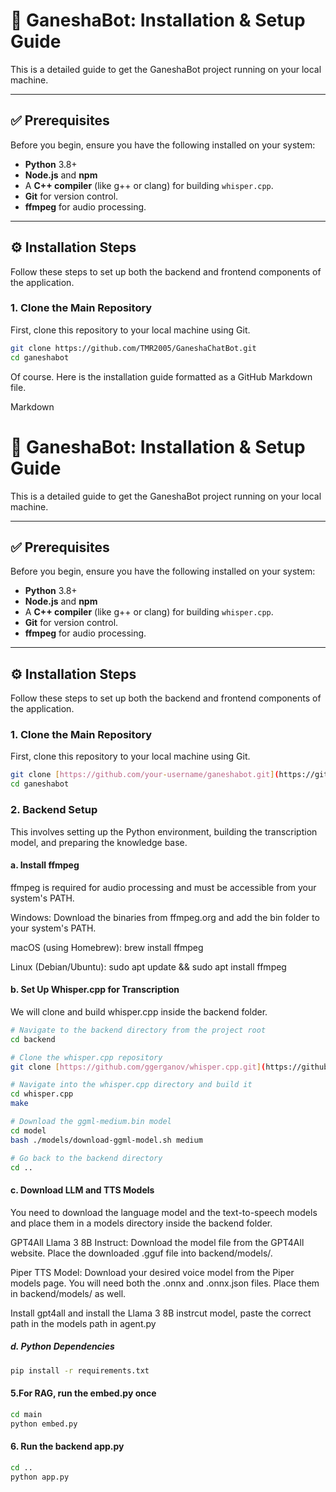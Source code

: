 # 🚀 GaneshaBot: Installation & Setup Guide

This is a detailed guide to get the GaneshaBot project running on your local machine.

---

## ✅ Prerequisites

Before you begin, ensure you have the following installed on your system:

* **Python** 3.8+
* **Node.js** and **npm**
* A **C++ compiler** (like g++ or clang) for building `whisper.cpp`.
* **Git** for version control.
* **ffmpeg** for audio processing.

---

## ⚙️ Installation Steps

Follow these steps to set up both the backend and frontend components of the application.

### 1. Clone the Main Repository

First, clone this repository to your local machine using Git.

```bash
git clone https://github.com/TMR2005/GaneshaChatBot.git
cd ganeshabot
```

Of course. Here is the installation guide formatted as a GitHub Markdown file.

Markdown

# 🚀 GaneshaBot: Installation & Setup Guide

This is a detailed guide to get the GaneshaBot project running on your local machine.

---

## ✅ Prerequisites

Before you begin, ensure you have the following installed on your system:

* **Python** 3.8+
* **Node.js** and **npm**
* A **C++ compiler** (like g++ or clang) for building `whisper.cpp`.
* **Git** for version control.
* **ffmpeg** for audio processing.

---

## ⚙️ Installation Steps

Follow these steps to set up both the backend and frontend components of the application.

### 1. Clone the Main Repository

First, clone this repository to your local machine using Git.

```bash
git clone [https://github.com/your-username/ganeshabot.git](https://github.com/your-username/ganeshabot.git)
cd ganeshabot
```

### 2. Backend Setup
This involves setting up the Python environment, building the transcription model, and preparing the knowledge base.

#### a. Install ffmpeg
ffmpeg is required for audio processing and must be accessible from your system's PATH.

Windows: Download the binaries from ffmpeg.org and add the bin folder to your system's PATH.

macOS (using Homebrew): brew install ffmpeg

Linux (Debian/Ubuntu): sudo apt update && sudo apt install ffmpeg

#### b. Set Up Whisper.cpp for Transcription
We will clone and build whisper.cpp inside the backend folder.

```bash
# Navigate to the backend directory from the project root
cd backend

# Clone the whisper.cpp repository
git clone [https://github.com/ggerganov/whisper.cpp.git](https://github.com/ggerganov/whisper.cpp.git)

# Navigate into the whisper.cpp directory and build it
cd whisper.cpp
make

# Download the ggml-medium.bin model
cd model
bash ./models/download-ggml-model.sh medium

# Go back to the backend directory
cd ..
```

#### c. Download LLM and TTS Models
You need to download the language model and the text-to-speech models and place them in a models directory inside the backend folder.

GPT4All Llama 3 8B Instruct: Download the model file from the GPT4All website. Place the downloaded .gguf file into backend/models/.

Piper TTS Model: Download your desired voice model from the Piper models page. You will need both the .onnx and .onnx.json files. Place them in backend/models/ as well.

Install gpt4all and install the Llama 3 8B instrcut model, paste the correct path in the models path in agent.py

##### d. Python Dependencies
```bash
pip install -r requirements.txt
```

#### 5.For RAG, run the embed.py once
```bash
cd main
python embed.py
```

#### 6. Run the backend app.py
```bash
cd ..
python app.py
```


